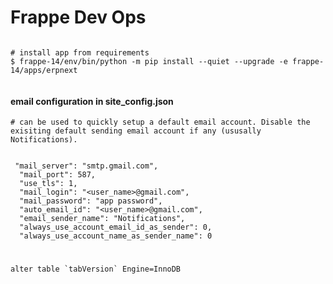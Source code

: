 # Frappe Dev Ops

```

# install app from requirements
$ frappe-14/env/bin/python -m pip install --quiet --upgrade -e frappe-14/apps/erpnext


```

#### email configuration in site_config.json


```
# can be used to quickly setup a default email account. Disable the exisiting default sending email account if any (ususally Notifications).


 "mail_server": "smtp.gmail.com",
  "mail_port": 587,
  "use_tls": 1,
  "mail_login": "<user_name>@gmail.com",
  "mail_password": "app password",
  "auto_email_id": "<user_name>@gmail.com",
  "email_sender_name": "Notifications",
  "always_use_account_email_id_as_sender": 0,
  "always_use_account_name_as_sender_name": 0
  ```

#
  ```alter table `tabVersion` Engine=InnoDB ```